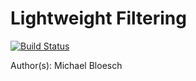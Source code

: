 Lightweight Filtering
=====================

[![Build Status](http://129.132.38.183:8080/buildStatus/icon?job=lightweight_filtering)](http://129.132.38.183:8080/view/legged_robotics/job/lightweight_filtering/)

Author(s): Michael Bloesch